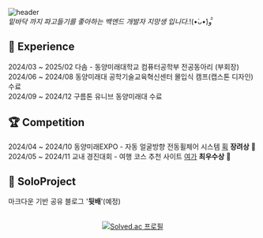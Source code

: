 <div>
  
![header](https://capsule-render.vercel.app/api?type=Waving&text=Heetae's+GitHub&height=180&fontAlignY=40&color=timeGradient&fontColor=ffffff&fontSize=60)
<br />
*밑바닥 까지 파고들기를 좋아하는 백엔드 개발자 지망생 입니다.*!(•̀ᴗ•́)و ̑̑
<br>
## 💼 Experience
2024/03 ~ 2025/02 다솜 - 동양미래대학교 컴퓨터공학부 전공동아리 (부회장)<br />
2024/06 ~ 2024/08 동양미래대 공학기술교육혁신센터 몰입식 캠프(캡스톤 디자인) 수료<br />
2024/09 ~ 2024/12 구름톤 유니브 동양미래대 수료<br />
## :trophy: Competition
2024/04 ~ 2024/10 동양미래EXPO - 자동 얼굴방향 전동휠체어 시스템 [휙](https://github.com/HuitaePark/Whick_BackEnd)  **장려상** 🏅 <br />
2024/05 ~ 2024/11 교내 경진대회 - 여행 코스 추천 사이트 [여가](https://github.com/HuitaePark/YeoGa_BackEnd) **최우수상** :1st_place_medal:
## :runner: SoloProject
마크다운 기반 공유 블로그 '**뒷배**'(예정)
<br />
<br />
<div align=center>

  [![Solved.ac
프로필](http://mazassumnida.wtf/api/v2/generate_badge?boj=heetea3174)](https://solved.ac/heetea3174)




<!--
**HuitaePark/HuitaePark** is a ✨ _special_ ✨ repository because its `README.md` (this file) appears on your GitHub profile.
//
Here are some ideas to get you started:

- 🔭 I’m currently working on ...
- 🌱 I’m currently learning ...
- 👯 I’m looking to collaborate on ...
- 🤔 I’m looking for help with ...
- 💬 Ask me about ...
- 📫 How to reach me: ...
- 😄 Pronouns: ...
- ⚡ Fun fact: ...
-->
